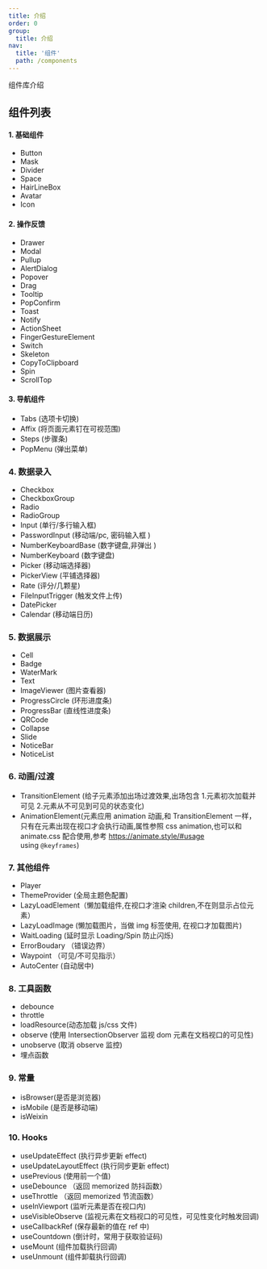 ```yaml
---
title: 介绍
order: 0
group:
  title: 介绍
nav:
  title: '组件'
  path: /components
---
```


组件库介绍

## 组件列表

#### 1. 基础组件

- Button
- Mask
- Divider
- Space
- HairLineBox
- Avatar
- Icon

#### 2. 操作反馈

- Drawer
- Modal
- Pullup
- AlertDialog
- Popover 
- Drag
- Tooltip
- PopConfirm
- Toast
- Notify
- ActionSheet
- FingerGestureElement
- Switch
- Skeleton
- CopyToClipboard
- Spin
- ScrollTop

#### 3. 导航组件

- Tabs (选项卡切换)
- Affix (将页面元素钉在可视范围)
- Steps (步骤条)
- PopMenu (弹出菜单)

### 4. 数据录入

- Checkbox
- CheckboxGroup
- Radio
- RadioGroup
- Input (单行/多行输入框)
- PasswordInput (移动端/pc, 密码输入框 )
- NumberKeyboardBase (数字键盘,非弹出 )
- NumberKeyboard (数字键盘)
- Picker (移动端选择器)
- PickerView (平铺选择器)
- Rate (评分/几颗星)
- FileInputTrigger (触发文件上传)
- DatePicker
- Calendar (移动端日历)

### 5. 数据展示

- Cell
- Badge 
- WaterMark
- Text
- ImageViewer (图片查看器)
- ProgressCircle (环形进度条)
- ProgressBar (直线性进度条)
- QRCode
- Collapse
- Slide
- NoticeBar
- NoticeList

### 6. 动画/过渡

- TransitionElement (给子元素添加出场过渡效果,出场包含 1.元素初次加载并可见 2.元素从不可见到可见的状态变化)
- AnimationElement(元素应用 animation 动画,和 TransitionElement 一样，只有在元素出现在视口才会执行动画,属性参照 css animation,也可以和 animate.css 配合使用,参考 https://animate.style/#usage using `@keyframes`)

### 7. 其他组件

- Player 
- ThemeProvider (全局主题色配置)
- LazyLoadElement（懒加载组件,在视口才渲染 children,不在则显示占位元素）
- LazyLoadImage (懒加载图片，当做 img 标签使用, 在视口才加载图片)
- WaitLoading (延时显示 Loading/Spin 防止闪烁)
- ErrorBoudary （错误边界）
- Waypoint （可见/不可见指示）
- AutoCenter (自动居中)

### 8. 工具函数

- debounce 
- throttle 
- loadResource(动态加载 js/css 文件)
- observe (使用 IntersectionObserver 监视 dom 元素在文档视口的可见性)
- unobserve (取消 observe 监控)
- 埋点函数

### 9. 常量

- isBrowser(是否是浏览器)
- isMobile (是否是移动端)
- isWeixin

### 10. Hooks

- useUpdateEffect (执行异步更新 effect)
- useUpdateLayoutEffect (执行同步更新 effect)
- usePrevious (使用前一个值)
- useDebounce （返回 memorized 防抖函数）
- useThrottle （返回 memorized 节流函数）
- useInViewport (监听元素是否在视口内)
- useVisibleObserve (监视元素在文档视口的可见性，可见性变化时触发回调)
- useCallbackRef (保存最新的值在 ref 中)
- useCountdown (倒计时，常用于获取验证码)
- useMount (组件加载执行回调)
- useUnmount (组件卸载执行回调)
